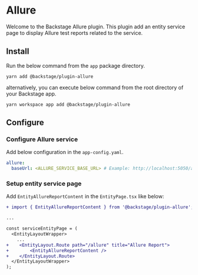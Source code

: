 # Allure

Welcome to the Backstage Allure plugin. This plugin add an entity service page to display Allure test reports related to the service.

## Install

Run the below command from the `app` package directory.

```shell
yarn add @backstage/plugin-allure
```

alternatively, you can execute below command from the root directory of your Backstage app.

```shell
yarn workspace app add @backstage/plugin-allure
```

## Configure

### Configure Allure service

Add below configuration in the `app-config.yaml`.

```yaml
allure:
  baseUrl: <ALLURE_SERVICE_BASE_URL> # Example: http://localhost:5050/allure-docker-service
```

### Setup entity service page

Add `EntityAllureReportContent` in the `EntityPage.tsx` like below:

```diff
+ import { EntityAllureReportContent } from '@backstage/plugin-allure';

...

const serviceEntityPage = (
  <EntityLayoutWrapper>
    ...
+    <EntityLayout.Route path="/allure" title="Allure Report">
+        <EntityAllureReportContent />
+    </EntityLayout.Route>
  </EntityLayoutWrapper>
);
```
